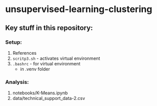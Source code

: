 # unsupervised-learning-clustering

## Key stuff in this repository:

### Setup:
1. References
2. `scritp3.sh` - activates virtual environment
3. `.bashrc` - for virtual environment
    - in .venv folder

### Analysis:

1. notebooks/K-Means.ipynb
2. data/technical_support_data-2.csv